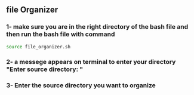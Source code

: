 ## file Organizer
### 1- make sure you are in the right directory of the bash file and then run the bash file with command
```bash
source file_organizer.sh
```
### 2- a messege appears on terminal to enter your directory "Enter source directory: "

### 3- Enter the source directory you want to organize 


